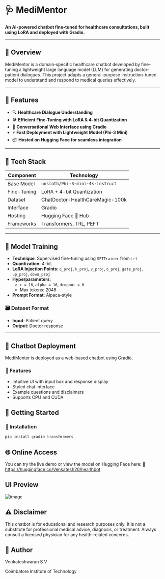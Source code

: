 # 🩺 MediMentor

**An AI-powered chatbot fine-tuned for healthcare consultations, built using LoRA and deployed with Gradio.**

---

## 🧠 Overview

MediMentor is a domain-specific healthcare chatbot developed by fine-tuning a lightweight large language model (LLM) for generating doctor-patient dialogues. This project adapts a general-purpose instruction-tuned model to understand and respond to medical queries effectively.

---

## 🎯 Features

- 🔍 **Healthcare Dialogue Understanding**
- 🛠️ **Efficient Fine-Tuning with LoRA & 4-bit Quantization**
- 💬 **Conversational Web Interface using Gradio**
- ⚡ **Fast Deployment with Lightweight Model (Phi-3 Mini)**
- 📦 **Hosted on Hugging Face for seamless integration**

---

## 🧰 Tech Stack

| Component          | Technology                  |
|-------------------|-----------------------------|
| Base Model        | `unsloth/Phi-3-mini-4k-instruct` |
| Fine-Tuning       | LoRA + 4-bit Quantization   |
| Dataset           | ChatDoctor-HealthCareMagic-100k |
| Interface         | Gradio                      |
| Hosting           | Hugging Face 🤗 Hub         |
| Frameworks        | Transformers, TRL, PEFT     |

---

## 🧪 Model Training

- **Technique**: Supervised fine-tuning using `SFTTrainer` from `trl`
- **Quantization**: 4-bit
- **LoRA Injection Points**: `q_proj`, `k_proj`, `v_proj`, `o_proj`, `gate_proj`, `up_proj`, `down_proj`
- **Hyperparameters**:
  - `r = 16`, `alpha = 16`, `dropout = 0`
  - Max tokens: 2048
- **Prompt Format**: Alpaca-style

### 🗃️ Dataset Format

- **Input**: Patient query  
- **Output**: Doctor response

---

## 💬 Chatbot Deployment

MediMentor is deployed as a web-based chatbot using Gradio.

### 📌 Features

- Intuitive UI with input box and response display
- Styled chat interface
- Example questions and disclaimers
- Supports CPU and CUDA



## 🚀 Getting Started

### 🔧 Installation

```bash
pip install gradio transformers
```


## 🌐 Online Access
You can try the live demo or view the model on Hugging Face here:
🔗 https://huggingface.co/Venkatesh20/healthbot


## UI Preview
![image](https://github.com/user-attachments/assets/0eda7283-1d3e-4271-837b-d0ff2babbcf0)


## ⚠️ Disclaimer
This chatbot is for educational and research purposes only. It is not a substitute for professional medical advice, diagnosis, or treatment. Always consult a licensed physician for any health-related concerns.


## 👤 Author
Venkateshwaran S V 


Coimbatore Institute of Technology
